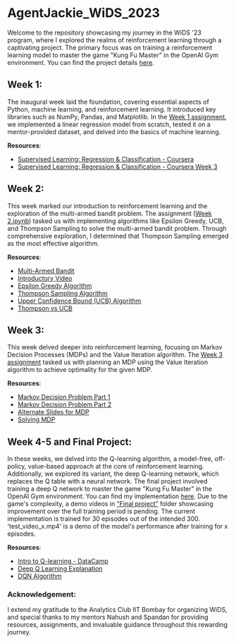 # AgentJackie_WiDS_2023

Welcome to the repository showcasing my journey in the WiDS '23 program, where I explored the realms of reinforcement learning through a captivating project. The primary focus was on training a reinforcement learning model to master the game "Kung Fu Master" in the OpenAI Gym environment. You can find the project details [here](https://github.com/Nahush-27/Agent-Jackie-Reinforcement-Learning-Adventures-in-Kung-Fu.git).

## Week 1:
The inaugural week laid the foundation, covering essential aspects of Python, machine learning, and reinforcement learning. It introduced key libraries such as NumPy, Pandas, and Matplotlib. In the [Week 1 assignment](https://github.com/Mehul-Agrawal410/AgentJackie_WiDS_2023/blob/main/Week_1.ipynb), we implemented a linear regression model from scratch, tested it on a mentor-provided dataset, and delved into the basics of machine learning.

**Resources**:
- [Supervised Learning: Regression & Classification - Coursera](https://www.coursera.org/learn/machine-learning/home/week/1)
- [Supervised Learning: Regression & Classification - Coursera Week 3](https://www.coursera.org/learn/machine-learning/home/week/3)

## Week 2:
This week marked our introduction to reinforcement learning and the exploration of the multi-armed bandit problem. The assignment ([Week 2.ipynb](https://github.com/Mehul-Agrawal410/AgentJackie_WiDS_2023/blob/main/Week_2.ipynb)) tasked us with implementing algorithms like Epsilon Greedy, UCB, and Thompson Sampling to solve the multi-armed bandit problem. Through comprehensive exploration, I determined that Thompson Sampling emerged as the most effective algorithm.

**Resources**:
- [Multi-Armed Bandit](https://gibberblot.github.io/rl-notes/single-agent/multi-armed-bandits.html)
- [Introductory Video](https://youtu.be/9pZv3-6EUq8?feature=shared)
- [Epsilon Greedy Algorithm](https://youtu.be/EjYEsbg95x0?feature=shared)
- [Thompson Sampling Algorithm](https://youtu.be/GVQUGNv33LY?feature=shared)
- [Upper Confidence Bound (UCB) Algorithm](https://youtu.be/s6UHInwoqb0?feature=shared)
- [Thompson vs UCB](https://youtu.be/e4f0or7x5xc?feature=shared)

## Week 3:
This week delved deeper into reinforcement learning, focusing on Markov Decision Processes (MDPs) and the Value Iteration algorithm. The [Week 3 assignment](https://github.com/Mehul-Agrawal410/AgentJackie_WiDS_2023/blob/main/Week_3.ipynb) tasked us with planning an MDP using the Value Iteration algorithm to achieve optimality for the given MDP.

**Resources**:
- [Markov Decision Problem Part 1](https://towardsdatascience.com/introduction-to-reinforcement-learning-markov-decision-process-44c533ebf8da)
- [Markov Decision Problem Part 2](https://towardsdatascience.com/introduction-to-reinforcement-learning-markov-decision-process-44c533ebf8da)
- [Alternate Slides for MDP](https://www.davidsilver.uk/wp-content/uploads/2020/03/MDP.pdf)
- [Solving MDP](https://web.mit.edu/1.041/www/fall2021/www/lectures/L15-value-iteration-2021fa-pre.pdf)

## Week 4-5 and Final Project:
In these weeks, we delved into the Q-learning algorithm, a model-free, off-policy, value-based approach at the core of reinforcement learning. Additionally, we explored its variant, the deep Q-learning network, which replaces the Q table with a neural network. The final project involved training a deep Q network to master the game "Kung Fu Master" in the OpenAI Gym environment. You can find my implementation [here](https://github.com/Mehul-Agrawal410/AgentJackie_WiDS_2023/blob/main/Final%20project/final.py). Due to the game's complexity, a demo videos in ["Final project"](https://github.com/Mehul-Agrawal410/AgentJackie_WiDS_2023/tree/main/Final%20project) folder showcasing improvement over the full training period is pending. The current implementation is trained for 30 episodes out of the intended 300. 'test_video_x.mp4' is a demo of the model's performance after training for x episodes.

**Resources**:
- [Intro to Q-learning - DataCamp](https://www.datacamp.com/tutorial/introduction-q-learning-beginner-tutorial)
- [Deep Q Learning Explanation](https://towardsdatascience.com/deep-q-learning-tutorial-mindqn-2a4c855abffc)
- [DQN Algorithm](https://towardsdatascience.com/reinforcement-learning-explained-visually-part-5-deep-q-networks-step-by-step-5a5317197f4b)

### Acknowledgement:
I extend my gratitude to the Analytics Club IIT Bombay for organizing WiDS, and special thanks to my mentors Nahush and Spandan for providing resources, assignments, and invaluable guidance throughout this rewarding journey.

